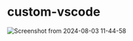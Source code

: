 # custom-vscode
![Screenshot from 2024-08-03 11-44-58](https://github.com/user-attachments/assets/7053cd30-200b-4cb5-a0fb-40e20d8f1a1b)
